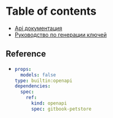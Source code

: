 # Table of contents

* [Api документация](README.md)
* [Руководство по генерации ключей](rukovodstvo-po-generacii-klyuchei.md)

## Reference

* ```yaml
  props:
    models: false
  type: builtin:openapi
  dependencies:
    spec:
      ref:
        kind: openapi
        spec: gitbook-petstore
  ```
